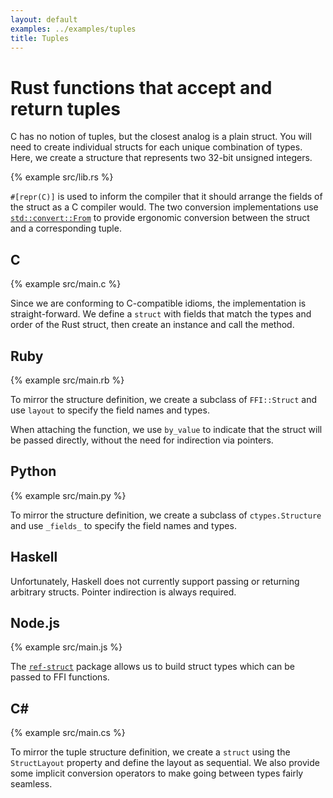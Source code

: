 ```yaml
---
layout: default
examples: ../examples/tuples
title: Tuples
---
```


# Rust functions that accept and return tuples

C has no notion of tuples, but the closest analog is a plain
struct. You will need to create individual structs for each unique
combination of types. Here, we create a structure that represents two
32-bit unsigned integers.

{% example src/lib.rs %}

`#[repr(C)]` is used to inform the compiler that it should arrange the
fields of the struct as a C compiler would. The two conversion
implementations use [`std::convert::From`][From] to provide ergonomic
conversion between the struct and a corresponding tuple.

[From]: http://doc.rust-lang.org/std/convert/trait.From.html

## C

{% example src/main.c %}

Since we are conforming to C-compatible idioms, the implementation is
straight-forward. We define a `struct` with fields that match the
types and order of the Rust struct, then create an instance and call
the method.

## Ruby

{% example src/main.rb %}

To mirror the structure definition, we create a subclass of
`FFI::Struct` and use `layout` to specify the field names and types.

When attaching the function, we use `by_value` to indicate that the
struct will be passed directly, without the need for indirection via
pointers.

## Python

{% example src/main.py %}

To mirror the structure definition, we create a subclass of
`ctypes.Structure` and use `_fields_` to specify the field names and
types.

## Haskell

Unfortunately, Haskell does not currently support passing or returning
arbitrary structs. Pointer indirection is always required.

## Node.js

{% example src/main.js %}

The [`ref-struct`][ref-struct] package allows us to build struct types
which can be passed to FFI functions.

[ref-struct]: https://www.npmjs.com/package/ref-struct

## C\#

{% example src/main.cs %}

To mirror the tuple structure definition, we create a `struct` using
the `StructLayout` property and define the layout as sequential. We
also provide some implicit conversion operators to make going between
types fairly seamless.

